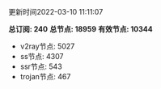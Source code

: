 更新时间2022-03-10 11:11:07

**总订阅: 240**
**总节点: 18959**
**有效节点: 10344**
- v2ray节点: 5027
- ss节点: 4307
- ssr节点: 543
- trojan节点: 467
